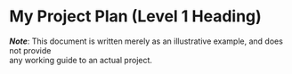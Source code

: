 # My Project Plan (Level 1 Heading)

***Note***: This document is written merely as an illustrative example, and does not provide  
any working guide to an actual project.
